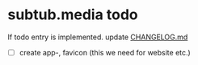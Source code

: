 # subtub.media  todo

If todo entry is implemented. update [CHANGELOG.md](https://github.com/subtub/subtub.media/blob/master/CHANGELOG.md)

- [ ] create app-, favicon (this we need for website etc.)
